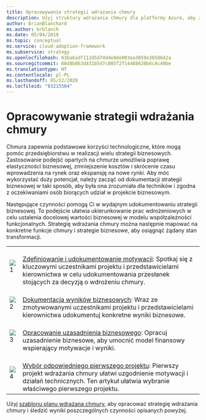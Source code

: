 ```yaml
---
title: Opracowywanie strategii wdrażania chmury
description: Użyj struktury wdrażania chmury dla platformy Azure, aby zrozumieć, jak chmura może pomóc w rozwoju strategii biznesowej.
author: BrianBlanchard
ms.author: brblanch
ms.date: 05/04/2019
ms.topic: conceptual
ms.service: cloud-adoption-framework
ms.subservice: strategy
ms.openlocfilehash: 63ba6adf112d5d74d4e8de003ea3659e3658642a
ms.sourcegitcommit: 60d8b863d431b5d7c005f2f14488620b6c4c49be
ms.translationtype: HT
ms.contentlocale: pl-PL
ms.lasthandoff: 05/12/2020
ms.locfileid: "83215504"
---
```

<!-- markdownlint-disable MD026 -->

# <a name="develop-a-cloud-adoption-strategy"></a>Opracowywanie strategii wdrażania chmury

Chmura zapewnia podstawowe korzyści technologiczne, które mogą pomóc przedsiębiorstwu w realizacji wielu strategii biznesowych. Zastosowanie podejść opartych na chmurze umożliwia poprawę elastyczności biznesowej, zmniejszenie kosztów i skrócenie czasu wprowadzenia na rynek oraz ekspansję na nowe rynki. Aby móc wykorzystać duży potencjał, należy zacząć od dokumentacji strategii biznesowej w taki sposób, aby była ona zrozumiała dla techników i zgodna z oczekiwaniami osób biorących udział w projekcie biznesowym.

Następujące czynności pomogą Ci w wydajnym udokumentowaniu strategii biznesowej. To podejście ułatwia ukierunkowanie prac wdrożeniowych w celu ustalenia docelowej wartości biznesowej w modelu współzależności funkcjonalnych. Strategię wdrażania chmury można następnie mapować na konkretne funkcje chmury i strategie biznesowe, aby osiągnąć żądany stan transformacji.

<!-- markdownlint-disable MD033 -->
<!-- docsTest:ignore images _images -->

| | |
|---|---|
| ![1](../_images/icons/1.png)     | <br>[Zdefiniowanie i udokumentowanie motywacji](./motivations.md): Spotkaj się z kluczowymi uczestnikami projektu i przedstawicielami kierownictwa w celu udokumentowania przesłanek stojących za decyzją o wdrożeniu chmury.                                |
| ![2](../_images/icons/2.png)     | <br>[Dokumentacja wyników biznesowych](./business-outcomes/index.md): Wraz ze zmotywowanymi uczestnikami projektu i przedstawicielami kierownictwa udokumentuj konkretne wyniki biznesowe.                                |
| ![3](../_images/icons/3.png)     | <br>[Opracowanie uzasadnienia biznesowego](./cloud-migration-business-case.md): Opracuj uzasadnienie biznesowe, aby umocnić model finansowy wspierający motywacje i wyniki.                                |
| ![4](../_images/icons/4.png)      | <br>[Wybór odpowiedniego pierwszego projektu](./first-adoption-project.md): Pierwszy projekt wdrażania chmury ułatwi uzgodnienie motywacji i działań technicznych. Ten artykuł ułatwia wybranie właściwego pierwszego projektu.                        |

Użyj [szablonu planu wdrażana chmury](https://archcenter.blob.core.windows.net/cdn/fusion/readiness/Microsoft-Cloud-Adoption-Framework-Strategy-and-Plan-Template.docx), aby opracować strategię wdrażania chmury i śledzić wyniki poszczególnych czynności opisanych powyżej.
